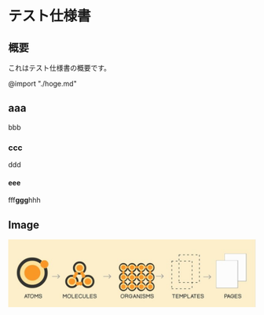 # テスト仕様書

## 概要

これはテスト仕様書の概要です。

@import "./hoge.md"

## aaa

bbb

### ccc

ddd

#### eee

fff**ggg**hhh

## Image

![atomic](../assets/atomic_design.svg)

